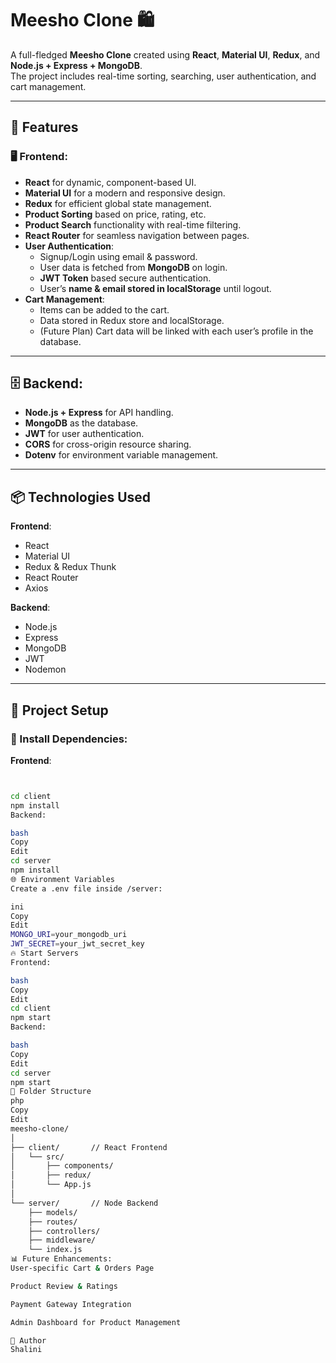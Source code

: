 # Meesho Clone 🛍️

A full-fledged **Meesho Clone** created using **React**, **Material UI**, **Redux**, and **Node.js + Express + MongoDB**.  
The project includes real-time sorting, searching, user authentication, and cart management.

---

## 🚀 Features

### 🖥️ Frontend:
- **React** for dynamic, component-based UI.
- **Material UI** for a modern and responsive design.
- **Redux** for efficient global state management.
- **Product Sorting** based on price, rating, etc.
- **Product Search** functionality with real-time filtering.
- **React Router** for seamless navigation between pages.
- **User Authentication**:
  - Signup/Login using email & password.
  - User data is fetched from **MongoDB** on login.
  - **JWT Token** based secure authentication.
  - User’s **name & email stored in localStorage** until logout.
- **Cart Management**:
  - Items can be added to the cart.
  - Data stored in Redux store and localStorage.
  - (Future Plan) Cart data will be linked with each user’s profile in the database.

---

## 🗄️ Backend:
- **Node.js + Express** for API handling.
- **MongoDB** as the database.
- **JWT** for user authentication.
- **CORS** for cross-origin resource sharing.
- **Dotenv** for environment variable management.

---

## 📦 Technologies Used

**Frontend**:
- React
- Material UI
- Redux & Redux Thunk
- React Router
- Axios

**Backend**:
- Node.js
- Express
- MongoDB
- JWT
- Nodemon

---

## 📖 Project Setup

### 🔧 Install Dependencies:

**Frontend**:
```bash


cd client
npm install
Backend:

bash
Copy
Edit
cd server
npm install
🌐 Environment Variables
Create a .env file inside /server:

ini
Copy
Edit
MONGO_URI=your_mongodb_uri
JWT_SECRET=your_jwt_secret_key
🔥 Start Servers
Frontend:

bash
Copy
Edit
cd client
npm start
Backend:

bash
Copy
Edit
cd server
npm start
📌 Folder Structure
php
Copy
Edit
meesho-clone/
│
├── client/       // React Frontend
│   └── src/
│       ├── components/
│       ├── redux/
│       └── App.js
│
└── server/       // Node Backend
    ├── models/
    ├── routes/
    ├── controllers/
    ├── middleware/
    └── index.js
📊 Future Enhancements:
User-specific Cart & Orders Page

Product Review & Ratings

Payment Gateway Integration

Admin Dashboard for Product Management

🙌 Author
Shalini

